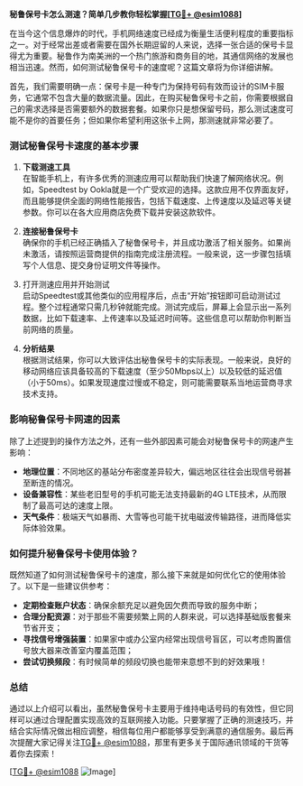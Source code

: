 **秘鲁保号卡怎么测速？简单几步教你轻松掌握[[TG💪+ @esim1088](https://t.me/s/esim1088)]**

在当今这个信息爆炸的时代，手机网络速度已经成为衡量生活便利程度的重要指标之一。对于经常出差或者需要在国外长期逗留的人来说，选择一张合适的保号卡显得尤为重要。秘鲁作为南美洲的一个热门旅游和商务目的地，其通信网络的发展也相当迅速。然而，如何测试秘鲁保号卡的速度呢？这篇文章将为你详细讲解。

首先，我们需要明确一点：保号卡是一种专门为保持号码有效而设计的SIM卡服务，它通常不包含大量的数据流量。因此，在购买秘鲁保号卡之前，你需要根据自己的需求选择是否需要额外的数据套餐。如果你只是想保留号码，那么测试速度可能不是你的首要任务；但如果你希望利用这张卡上网，那测速就非常必要了。

### 测试秘鲁保号卡速度的基本步骤

1. **下载测速工具**  
   在智能手机上，有许多优秀的测速应用可以帮助我们快速了解网络状况。例如，Speedtest by Ookla就是一个广受欢迎的选择。这款应用不仅界面友好，而且能够提供全面的网络性能报告，包括下载速度、上传速度以及延迟等关键参数。你可以在各大应用商店免费下载并安装这款软件。

2. **连接秘鲁保号卡**  
   确保你的手机已经正确插入了秘鲁保号卡，并且成功激活了相关服务。如果尚未激活，请按照运营商提供的指南完成注册流程。一般来说，这一步骤包括填写个人信息、提交身份证明文件等操作。

3. 打开测速应用并开始测试  
   启动Speedtest或其他类似的应用程序后，点击“开始”按钮即可启动测试过程。整个过程通常只需几秒钟就能完成。测试完成后，屏幕上会显示出一系列数据，比如下载速率、上传速率以及延迟时间等。这些信息可以帮助你判断当前网络的质量。

4. **分析结果**  
   根据测试结果，你可以大致评估出秘鲁保号卡的实际表现。一般来说，良好的移动网络应该具备较高的下载速度（至少50Mbps以上）以及较低的延迟值（小于50ms）。如果发现速度过慢或不稳定，则可能需要联系当地运营商寻求技术支持。

### 影响秘鲁保号卡网速的因素

除了上述提到的操作方法之外，还有一些外部因素可能会对秘鲁保号卡的网速产生影响：

- **地理位置**：不同地区的基站分布密度差异较大，偏远地区往往会出现信号弱甚至断连的情况。
- **设备兼容性**：某些老旧型号的手机可能无法支持最新的4G LTE技术，从而限制了最高可达的速度上限。
- **天气条件**：极端天气如暴雨、大雪等也可能干扰电磁波传输路径，进而降低实际体验效果。

### 如何提升秘鲁保号卡使用体验？

既然知道了如何测试秘鲁保号卡的速度，那么接下来就是如何优化它的使用体验了。以下是一些建议供参考：

- **定期检查账户状态**：确保余额充足以避免因欠费而导致的服务中断；
- **合理分配资源**：对于那些不需要频繁上网的人群来说，可以选择基础版套餐来节省开支；
- **寻找信号增强装置**：如果家中或办公室内经常出现信号盲区，可以考虑购置信号放大器来改善室内覆盖范围；
- **尝试切换频段**：有时候简单的频段切换也能带来意想不到的好效果哦！

### 总结

通过以上介绍可以看出，虽然秘鲁保号卡主要用于维持电话号码的有效性，但它同样可以通过合理配置实现高效的互联网接入功能。只要掌握了正确的测速技巧，并结合实际情况做出相应调整，相信每位用户都能够享受到满意的通信服务。最后再次提醒大家记得关注[TG💪+ @esim1088](https://t.me/s/esim1088)，那里有更多关于国际通讯领域的干货等着你去探索！

[[TG💪+ @esim1088](https://t.me/s/esim1088) ![Image](https://i.postimg.cc/4NQfJmqS/Snipaste-2025-05-13-00-14-12.png)]
